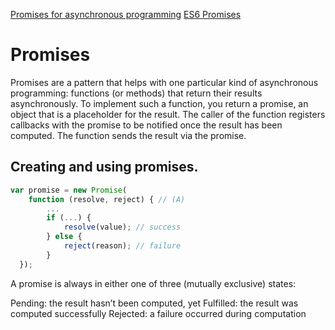 [Promises for asynchronous programming](http://exploringjs.com/es6/ch_promises.html)
[ES6 Promises](http://2ality.com/2014/10/es6-promises-api.html)

# Promises
Promises are a pattern that helps with one particular kind of asynchronous programming: functions (or methods) that return their results asynchronously. To implement such a function, you return a promise, an object that is a placeholder for the result. The caller of the function registers callbacks with the promise to be notified once the result has been computed. The function sends the result via the promise.

## Creating and using promises.


```javascript
var promise = new Promise(
    function (resolve, reject) { // (A)
        ...
        if (...) {
            resolve(value); // success
        } else {
            reject(reason); // failure
        }
  });
  ```
  
A promise is always in either one of three (mutually exclusive) states:

Pending: the result hasn’t been computed, yet
Fulfilled: the result was computed successfully
Rejected: a failure occurred during computation
